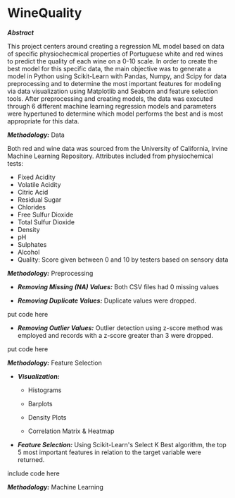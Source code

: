 # WineQuality

**_Abstract_**

This project centers around creating a regression ML model based on data of specific physiochecmical properties of Portuguese white and red wines to predict the quality of each wine on a 0-10 scale. In order to create the best model for this specific data, the main objective was to generate a model in Python using Scikit-Learn with Pandas, Numpy, and Scipy for data preprocessing and to determine the most important features for modeling via data visualization using Matplotlib and Seaborn and feature selection tools. After preprocessing and creating models, the data was executed through 6 different machine learning regression models and parameters were hypertuned to determine which model performs the best and is most appropriate for this data.

**_Methodology:_** Data

Both red and wine data was sourced from the University of California, Irvine Machine Learning Repository. Attributes included from physiochemical tests:
* Fixed Acidity
* Volatile Acidity
* Citric Acid 
* Residual Sugar 
* Chlorides
* Free Sulfur Dioxide
* Total Sulfur Dioxide
* Density
* pH
* Sulphates
* Alcohol
* Quality: Score given between 0 and 10 by testers based on sensory data



**_Methodology:_** Preprocessing

* **_Removing Missing (NA) Values:_**
Both CSV files had 0 missing values

* **_Removing Duplicate Values:_**
Duplicate values were dropped. 

put code here 

* **_Removing Outlier Values:_**
Outlier detection using z-score method was employed and records with a z-score greater than 3 were dropped.

put code here

**_Methodology:_** Feature Selection 

* **_Visualization:_**
  * Histograms 



  * Barplots 




  * Density Plots 



  * Correlation Matrix & Heatmap

* **_Feature Selection:_**
Using Scikit-Learn's Select K Best algorithm, the top 5 most important features in relation to the target variable were returned. 

include code here

**_Methodology:_** Machine Learning  




